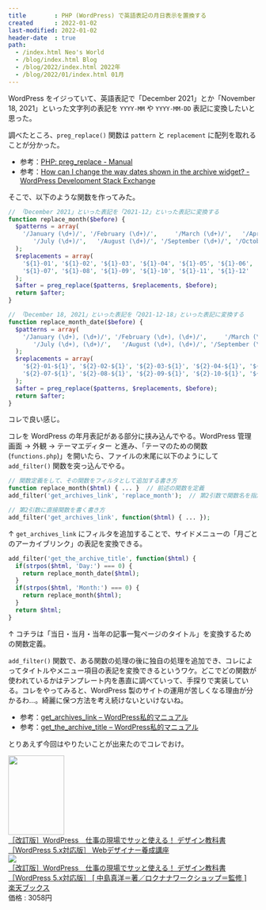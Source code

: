 ```yaml
---
title        : PHP (WordPress) で英語表記の月日表示を置換する
created      : 2022-01-02
last-modified: 2022-01-02
header-date  : true
path:
  - /index.html Neo's World
  - /blog/index.html Blog
  - /blog/2022/index.html 2022年
  - /blog/2022/01/index.html 01月
---
```


WordPress をイジっていて、英語表記で「December 2021」とか「November 18, 2021」といった文字列の表記を `YYYY-MM` や `YYYY-MM-DD` 表記に変換したいと思った。

調べたところ、`preg_replace()` 関数は `pattern` と `replacement` に配列を取れることが分かった。

- 参考：[PHP: preg_replace - Manual](https://www.php.net/manual/ja/function.preg-replace.php)
- 参考：[How can I change the way dates shown in the archive widget? - WordPress Development Stack Exchange](https://wordpress.stackexchange.com/questions/44905/how-can-i-change-the-way-dates-shown-in-the-archive-widget)

そこで、以下のような関数を作ってみた。

```php
// 「December 2021」といった表記を「2021-12」といった表記に変換する
function replace_month($before) {
  $patterns = array(
    '/January (\d+)/', '/February (\d+)/',     '/March (\d+)/',   '/April (\d+)/',      '/May (\d+)/',     '/June (\d+)/',
       '/July (\d+)/',   '/August (\d+)/', '/September (\d+)/', '/October (\d+)/', '/November (\d+)/', '/December (\d+)/'
  );
  $replacements = array(
    '${1}-01', '${1}-02', '${1}-03', '${1}-04', '${1}-05', '${1}-06',
    '${1}-07', '${1}-08', '${1}-09', '${1}-10', '${1}-11', '${1}-12'
  );
  $after = preg_replace($patterns, $replacements, $before);
  return $after;
}

// 「December 18, 2021」といった表記を「2021-12-18」といった表記に変換する
function replace_month_date($before) {
  $patterns = array(
    '/January (\d+), (\d+)/', '/February (\d+), (\d+)/',     '/March (\d+), (\d+)/',   '/April (\d+), (\d+)/',      '/May (\d+), (\d+)/',     '/June (\d+), (\d+)/',
       '/July (\d+), (\d+)/',   '/August (\d+), (\d+)/', '/September (\d+), (\d+)/', '/October (\d+), (\d+)/', '/November (\d+), (\d+)/', '/December (\d+), (\d+)/'
  );
  $replacements = array(
    '${2}-01-${1}', '${2}-02-${1}', '${2}-03-${1}', '${2}-04-${1}', '${2}-05-${1}', '${2}-06-${1}',
    '${2}-07-${1}', '${2}-08-${1}', '${2}-09-${1}', '${2}-10-${1}', '${2}-11-${1}', '${2}-12-${1}'
  );
  $after = preg_replace($patterns, $replacements, $before);
  return $after;
}
```

コレで良い感じ。

コレを WordPress の年月表記がある部分に挟み込んでやる。WordPress 管理画面 → 外観 → テーマエディター と進み、「テーマのための関数 (`functions.php`)」を開いたら、ファイルの末尾に以下のようにして `add_filter()` 関数を突っ込んでやる。

```php
// 関数定義をして、その関数をフィルタとして追加する書き方
function replace_month($html) { ... }  // 前述の関数を定義
add_filter('get_archives_link', 'replace_month');  // 第2引数で関数名を指定する

// 第2引数に直接関数を書く書き方
add_filter('get_archives_link', function($html) { ... });
```

↑ `get_archives_link` にフィルタを追加することで、サイドメニューの「月ごとのアーカイブリンク」の表記を変換できる。

```php
add_filter('get_the_archive_title', function($html) {
  if(strpos($html, 'Day:') === 0) {
    return replace_month_date($html);
  }
  if(strpos($html, 'Month:') === 0) {
    return replace_month($html);
  }
  return $html;
}
```

↑ コチラは「当日・当月・当年の記事一覧ページのタイトル」を変換するための関数定義。

`add_filter()` 関数で、ある関数の処理の後に独自の処理を追加でき、コレによってタイトルやメニュー項目の表記を変換できるというワケ。どこでどの関数が使われているかはテンプレート内を愚直に調べていって、手探りで実装している。コレをやってみると、WordPress 製のサイトの運用が苦しくなる理由が分かるわ…。綺麗に保つ方法を考え続けないといけないね。

- 参考：[get_archives_link – WordPress私的マニュアル](https://elearn.jp/wpman/function/get_archives_link.html)
- 参考：[get_the_archive_title – WordPress私的マニュアル](https://elearn.jp/wpman/function/get_the_archive_title.html)

とりあえず今回はやりたいことが出来たのでコレでおけ。

<div class="ad-amazon">
  <div class="ad-amazon-image">
    <a href="https://www.amazon.co.jp/dp/B084QGDYGN?tag=neos21-22&amp;linkCode=osi&amp;th=1&amp;psc=1">
      <img src="https://m.media-amazon.com/images/I/515mdQFJMPL._SL160_.jpg" width="113" height="160">
    </a>
  </div>
  <div class="ad-amazon-info">
    <div class="ad-amazon-title">
      <a href="https://www.amazon.co.jp/dp/B084QGDYGN?tag=neos21-22&amp;linkCode=osi&amp;th=1&amp;psc=1">［改訂版］WordPress　仕事の現場でサッと使える！ デザイン教科書［WordPress 5.x対応版］ Webデザイナー養成講座</a>
    </div>
  </div>
</div>

<div class="ad-rakuten">
  <div class="ad-rakuten-image">
    <a href="https://hb.afl.rakuten.co.jp/hgc/g00q0722.waxyc9ff.g00q0722.waxyd017/?pc=https%3A%2F%2Fitem.rakuten.co.jp%2Fbook%2F16201753%2F&amp;m=http%3A%2F%2Fm.rakuten.co.jp%2Fbook%2Fi%2F19912614%2F">
      <img src="https://thumbnail.image.rakuten.co.jp/@0_mall/book/cabinet/1854/9784297111854.jpg?_ex=128x128">
    </a>
  </div>
  <div class="ad-rakuten-info">
    <div class="ad-rakuten-title">
      <a href="https://hb.afl.rakuten.co.jp/hgc/g00q0722.waxyc9ff.g00q0722.waxyd017/?pc=https%3A%2F%2Fitem.rakuten.co.jp%2Fbook%2F16201753%2F&amp;m=http%3A%2F%2Fm.rakuten.co.jp%2Fbook%2Fi%2F19912614%2F">［改訂版］WordPress　仕事の現場でサッと使える！ デザイン教科書［WordPress 5.x対応版］ [ 中島真洋＝著／ロクナナワークショップ＝監修 ]</a>
    </div>
    <div class="ad-rakuten-shop">
      <a href="https://hb.afl.rakuten.co.jp/hgc/g00q0722.waxyc9ff.g00q0722.waxyd017/?pc=https%3A%2F%2Fwww.rakuten.co.jp%2Fbook%2F&amp;m=http%3A%2F%2Fm.rakuten.co.jp%2Fbook%2F">楽天ブックス</a>
    </div>
    <div class="ad-rakuten-price">価格 : 3058円</div>
  </div>
</div>
